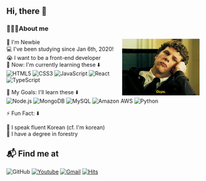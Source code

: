 ## Hi, there 👋

### 🙋🏻‍♂️About me

<img width="40%" align="right" alt="Github" src="https://raw.githubusercontent.com/keemtj/keemtj/master/images/oops.gif" />

🐣 I'm Newbie  
💻 I've been studying since Jan 6th, 2020!  
😭 I want to be a front-end developer  
🌱 Now: I'm currently learning these ⬇️  
![HTML5](https://img.shields.io/badge/HTML5-DE4B24?style=flat&logo=html5&logoColor=white)
![CSS3](https://img.shields.io/badge/CSS-026DB4?style=flat&logo=css3)
![JavaScript](https://img.shields.io/badge/JavaScript-F7DF1D?style=flat&logo=javascript&logoColor=white)
![React](https://img.shields.io/badge/React-53C1DE?style=flat&logo=react&logoColor=white)
![TypeScript](https://img.shields.io/badge/TypeScript-1864ab?style=flat&logo=typescript)

🥅 My Goals: I'll learn these ⬇️  
![Node.js](https://img.shields.io/badge/Node.js-323232?style=flat&logo=Node.js)
![MongoDB](https://img.shields.io/badge/MongoDB-323232?style=flat&logo=mongodb)
![MySQL](https://img.shields.io/badge/MySQL-white?style=flat&logo=mysql)
![Amazon AWS](https://img.shields.io/badge/AWS-232F3E?style=flat&logo=amazon-aws)
![Python](https://img.shields.io/badge/-Python-323232?style=flat&logo=Python)

⚡️ Fun Fact: ⬇️

💯 I speak fluent Korean (cf. I'm korean)  
🌳 I have a degree in forestry

## 📬 Find me at

![GitHub](https://img.shields.io/badge/GitHub-181717?style=flat&logo=github)
[![Youtube](https://img.shields.io/badge/Youtube-F80400?style=flat&logo=youtube&link=https://www.youtube.com/channel/UCuj1zacBhMnwXEfUPGMuaOw/)](https://www.youtube.com/channel/UCuj1zacBhMnwXEfUPGMuaOw/)
[![Gmail](https://img.shields.io/badge/Gmail-FA3C3C?style=flat&logo=Gmail&logoColor=white&link=mailto:keemgreat@gmail.com)](mailto:keemgreat@gmail.com)
[![Hits](https://hits.seeyoufarm.com/api/count/incr/badge.svg?url=https%3A%2F%2Fgithub.com%2Fzzsza)](https://hits.seeyoufarm.com)

<!-- <details>
  <summary>📝Resume</summary>
  Sorry.. Nothing yet..
</details> -->
